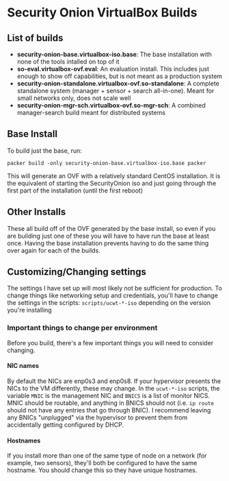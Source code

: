 # Security Onion VirtualBox Builds

## List of builds

 - **security-onion-base.virtualbox-iso.base**: The base installation with none of the tools intalled on top of it
 - **so-eval.virtualbox-ovf.eval**: An evaluation install. This includes just enough to show off capabilities, but is not meant as a production system
 - **security-onion-standalone.virtualbox-ovf.so-standalone**: A complete standalone system (manager + sensor + search all-in-one). Meant for small networks only, does not scale well
 - **security-onion-mgr-sch.virtualbox-ovf.so-mgr-sch**: A combined manager-search build meant for distributed systems

## Base Install

To build just the base, run:

`packer build -only security-onion-base.virtualbox-iso.base packer`

This will generate an OVF with a relatively standard CentOS installation. It is the equivalent of starting the SecurityOnion iso and just going through the first part of the installation (until the first reboot)

## Other Installs

These all build off of the OVF generated by the base install, so even if you are building just one of these you will have to have run the base at least once. Having the base installation prevents having to do the same thing over again for each of the builds.

## Customizing/Changing settings

The settings I have set up will most likely not be sufficient for production. To change things like networking setup and credentials, you'll have to change the settings in the scripts: `scripts/ucwt-*-iso` depending on the version you're installing

### Important things to change per environment

Before you build, there's a few important things you will need to consider changing.

#### NIC names

By default the NICs are enp0s3 and enp0s8.
If your hypervisor presents the NICs to the VM differently, these may change.
In the `ucwt-*-iso` scripts, the variable `MNIC` is the management NIC and `BNICS` is a list of monitor NICS.
MNIC should be routable, and anything in BNICS should not (i.e. `ip route` should not have any entries that go through BNIC).
I recommend leaving any BNICs "unplugged" via the hypervisor to prevent them from accidentally getting configured by DHCP.

#### Hostnames

If you install more than one of the same type of node on a network (for example, two sensors), they'll both be configured to have the same hostname. You should change this so they have unique hostnames.
